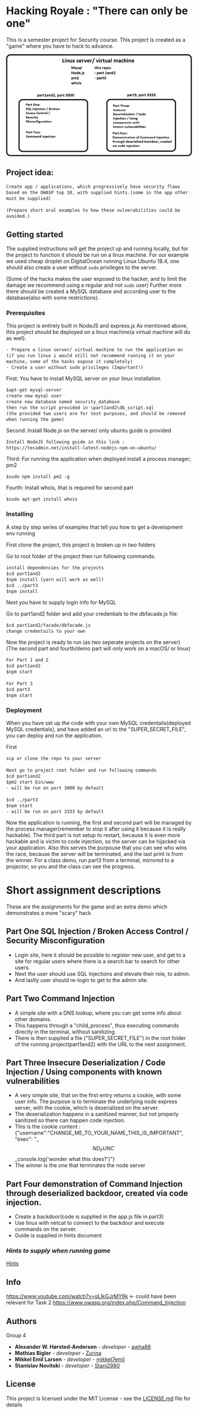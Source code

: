 # Hacking Royale : "There can only be one"
This is a semester project for Security course. This project is created as a "game" where you have to hack to advance.

![overview image](overview.png)

## Project idea:
    
    Create app / applications, which progressively have security flaws based on the OWASP top 10, with supplied hints.(some in the app other must be supplied)

    (Prepare short oral examples to how these vulnerabilities could be avoided.)

##  Getting started
The supplied instructions will get the project up and running locally, but for the project to function it should be run on a linux machine.
For our example we used cheap droplet on DigitalOcean running Linux Ubuntu 18.4, one should also create a user without `sudo` privileges to the server.

(Some of the hacks makes the user exposed to the hacker, and to limit the damage we recommend using a regular and not `sudo` user)
Further more there should be created a MySQL database and according user to the database(also with some restrictions).

### Prerequisites

This project is entirely built in NodeJS and express.js
As mentioned above, this project should be deployed on a linux machine(a virtual machine will do as well).

```
- Prepare a linux server/ virtual machine to run the application on (if you run linux i would still not recommend running it on your machine, some of the hacks expose it completely)
- Create a user without sudo privileges (Important!)
```

First: You have to install MySQL server on your linux installation
``` 
$apt-get mysql-server
create new mysql user
create new database named security_database
then run the script provided in \part1and2\db_script.sql
(the provided two users are for test purposes, and should be removed when running the game)
```

Second: Install Node.js on the server/ only ubuntu guide is provided

```
Install NodeJS following guide in this link : 
https://tecadmin.net/install-latest-nodejs-npm-on-ubuntu/
```

Third: For running the application when deployed install a process manager; pm2

```
$sudo npm install pm2 -g
```

Fourth: Install whois, that is required for second part
```
$sudo apt-get install whois
```

### Installing

A step by step series of examples that tell you how to get a development env running

First clone the project, this project is broken up in two folders

Go to root folder of the project then run following commands:
```
install dependencies for the projects
$cd part1and2
$npm install (yarn will work as well)
$cd ../part3
$npm install
```

Next you have to supply login info for MySQL

Go to part1and2 folder and add your credentials to the dbfacade.js file:
```
$cd part1and2/facade/dbfacade.js
change credentails to your own
```

Now the project is ready to run (as two seperate projects on the server)
(The second part and fourth/demo part will only work on a macOS/ or linux)
```
For Part 1 and 2
$cd part1and2
$npm start

For Part 3
$cd part3
$npm start
```
### Deployment
When you have set up the code with your own MySQL credentails(deployed MySQL credentials), and have added an url to the "SUPER_SECRET_FILE", you can deploy and run the application.

First
```
scp or clone the repo to your server

Next go to project root folder and run following commands
$cd part1and2
$pm2 start bin/www
- will be run on port 3000 by default

$cd ../part3
$npm start
- will be run on port 3333 by default
```
Now the application is running, the first and second part will be managed by the process manager(remember to stop it after using it because it is really hackable).
The third part is not setup to restart, because it is even more hackable and is victim to code injection, so the server can be hijacked via your application. Also this serves the purpouse that you can see who wins the race, because the server will be terminated, and the last print is from the winner. For a class demo, run part3 from a terminal, mirrored to a projector, so you and the class can see the progress.


# Short assignment descriptions
These are the assignments for the game and an extra demo which demonstrates a more "scary" hack.

## Part One SQL Injection / Broken Access Control / Security Misconfiguration
- Login site, here it should be possible to register new user, and get to a site for regular users where there is a search bar to search for other users.
- Next the user should use SQL Injections and elevate their role, to admin.
- And lastly user should re-login to get to the admin site.

## Part Two Command Injection
- A simple site with a DNS lookup, where you can get some info about other domains.
- This happens through a "child_process", thus executing commands directly in the terminal, without sanitizing.
- There is then supplied a file ("SUPER_SECRET_FILE") in the root folder of the running project(part1and2) with the URL to the next assignment. 

## Part Three Insecure Deserialization / Code Injection / Using components with known vulnerabilities
- A very simple site, that on the first entry returns a cookie, with some user info. The purpose is to terminate the underlying node express server, with the cookie, which is deserialized on the server.
- The deserialization happens in a sanitized manner, but not properly sanitized so there can happen code injection.
- This is the cookie content : {"username":"CHANGE_ME_TO_YOUR_NAME_THIS_IS_IMPORTANT", "exec": "_$$ND_FUNC$$_console.log('wonder what this does?')"}
- The winner is the one that terminates the node server

## Part Four demonstration of Command Injection through deserialized backdoor, created via code injection.
- Create a backdoor(code is supplied in the app.js file in part3)
- Use linux with netcat to connect to the backdoor and execute commands on the server.
- Guide is supplied in hints document

### *Hints to supply when running game*
[Hints](hints.md)

## Info
https://www.youtube.com/watch?v=qLIkGJrMY9k <- could have been relevant for Task 2
https://www.owasp.org/index.php/Command_Injection

## Authors
Group 4

* **Alexander W. Hørsted-Andersen** - *developer* - [awha86](https://github.com/awha86)
* **Mathias Bigler** - *developer* - [Zurina](https://github.com/Zurina)
* **Mikkel Emil Larsen** - *developer* - [mikkel7emil](https://github.com/mikkel7emil)
* **Stanislav Novitski** - *developer* - [Stani2980](https://github.com/Stani2980)

## License

This project is licensed under the MIT License - see the [LICENSE.md](LICENSE.md) file for details
